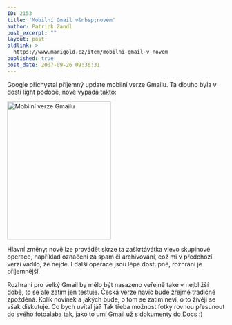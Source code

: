 ```yaml
---
ID: 2153
title: 'Mobilní Gmail v&nbsp;novém'
author: Patrick Zandl
post_excerpt: ""
layout: post
oldlink: >
  https://www.marigold.cz/item/mobilni-gmail-v-novem
published: true
post_date: 2007-09-26 09:36:31
---
```

Google přichystal příjemný update mobilní verze Gmailu. Ta dlouho byla v dosti light podobě, nově vypadá takto:

<img src="http://www.marigold.cz/wp-content/mgmail.jpg" width="240" height="320" alt="Mobilní verze Gmailu" title="Mobilní verze Gmailu" />

Hlavní změny: nově lze provádět skrze ta zaškrtávátka vlevo skupinové operace, například označení za spam či archivování, což mi v předchozí verzi vadilo, že nejde. I další operace jsou lépe dostupné, rozhraní je příjemnější. 

Rozhraní pro velký Gmail by mělo být nasazeno veřejně také v nejbližší době, to se ale zatím jen testuje. Česká verze navíc bude zřejmě tradičně zpožděná. Kolik novinek a jakých bude, o tom se zatím neví, o to živěji se však diskutuje. Co bych uvítal já? Tak třeba možnost fotky rovnou přesunout do svého fotoalaba tak, jako to umí Gmail už s dokumenty do Docs :)